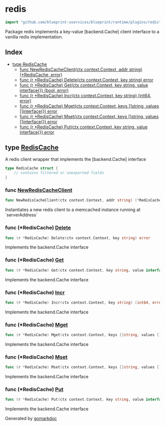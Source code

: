 <!-- Code generated by gomarkdoc. DO NOT EDIT -->

# redis

```go
import "github.com/blueprint-uservices/blueprint/runtime/plugins/redis"
```

Package redis implements a key\-value \[backend.Cache\] client interface to a vanilla redis implementation.

## Index

- [type RedisCache](<#RedisCache>)
  - [func NewRedisCacheClient\(ctx context.Context, addr string\) \(\*RedisCache, error\)](<#NewRedisCacheClient>)
  - [func \(r \*RedisCache\) Delete\(ctx context.Context, key string\) error](<#RedisCache.Delete>)
  - [func \(r \*RedisCache\) Get\(ctx context.Context, key string, value interface\{\}\) \(bool, error\)](<#RedisCache.Get>)
  - [func \(r \*RedisCache\) Incr\(ctx context.Context, key string\) \(int64, error\)](<#RedisCache.Incr>)
  - [func \(r \*RedisCache\) Mget\(ctx context.Context, keys \[\]string, values \[\]interface\{\}\) error](<#RedisCache.Mget>)
  - [func \(r \*RedisCache\) Mset\(ctx context.Context, keys \[\]string, values \[\]interface\{\}\) error](<#RedisCache.Mset>)
  - [func \(r \*RedisCache\) Put\(ctx context.Context, key string, value interface\{\}\) error](<#RedisCache.Put>)


<a name="RedisCache"></a>
## type [RedisCache](<https://github.com/blueprint-uservices/blueprint/blob/main/runtime/plugins/redis/cache.go#L12-L14>)

A redis client wrapper that implements the \[backend.Cache\] interface

```go
type RedisCache struct {
    // contains filtered or unexported fields
}
```

<a name="NewRedisCacheClient"></a>
### func [NewRedisCacheClient](<https://github.com/blueprint-uservices/blueprint/blob/main/runtime/plugins/redis/cache.go#L17>)

```go
func NewRedisCacheClient(ctx context.Context, addr string) (*RedisCache, error)
```

Instantiates a new redis client to a memcached instance running at \`serverAddress\`

<a name="RedisCache.Delete"></a>
### func \(\*RedisCache\) [Delete](<https://github.com/blueprint-uservices/blueprint/blob/main/runtime/plugins/redis/cache.go#L56>)

```go
func (r *RedisCache) Delete(ctx context.Context, key string) error
```

Implements the backend.Cache interface

<a name="RedisCache.Get"></a>
### func \(\*RedisCache\) [Get](<https://github.com/blueprint-uservices/blueprint/blob/main/runtime/plugins/redis/cache.go#L38>)

```go
func (r *RedisCache) Get(ctx context.Context, key string, value interface{}) (bool, error)
```

Implements the backend.Cache interface

<a name="RedisCache.Incr"></a>
### func \(\*RedisCache\) [Incr](<https://github.com/blueprint-uservices/blueprint/blob/main/runtime/plugins/redis/cache.go#L51>)

```go
func (r *RedisCache) Incr(ctx context.Context, key string) (int64, error)
```

Implements the backend.Cache interface

<a name="RedisCache.Mget"></a>
### func \(\*RedisCache\) [Mget](<https://github.com/blueprint-uservices/blueprint/blob/main/runtime/plugins/redis/cache.go#L61>)

```go
func (r *RedisCache) Mget(ctx context.Context, keys []string, values []interface{}) error
```

Implements the backend.Cache interface

<a name="RedisCache.Mset"></a>
### func \(\*RedisCache\) [Mset](<https://github.com/blueprint-uservices/blueprint/blob/main/runtime/plugins/redis/cache.go#L76>)

```go
func (r *RedisCache) Mset(ctx context.Context, keys []string, values []interface{}) error
```

Implements the backend.Cache interface

<a name="RedisCache.Put"></a>
### func \(\*RedisCache\) [Put](<https://github.com/blueprint-uservices/blueprint/blob/main/runtime/plugins/redis/cache.go#L28>)

```go
func (r *RedisCache) Put(ctx context.Context, key string, value interface{}) error
```

Implements the backend.Cache interface

Generated by [gomarkdoc](<https://github.com/princjef/gomarkdoc>)
